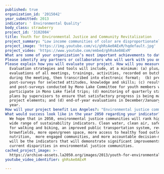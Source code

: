 ```yaml
---
published: true
organization_id: '2015042'
year_submitted: 2013
indicator: ' Environmental Quality'
body_class: strawberry
project_id: '3102084'
title: Youth for Environmental Justice and Community Revitalization
project_summary: "Low income communities of color are disproportionately impacted by cumulative sources of pollution and poor land use decisions.  The only way these disparities can be seriously addressed is for well-informed community members to engage in the decision-making process.  Our idea is to build a generation of civic leaders that will work with different stakeholders to transform their communities and their neighborhoods toward more sustainable and livable environments.  In this project we propose to offer a wide range of leadership development and technical trainings related to civic engagement and environmental stewardship.  These trainings will build the capacity of a dedicated group of youth activists, leaders and future decision-makers in Southeast Los Angeles County and in the Harbor area--which is host to some of the most polluted and vulnerable communities in the Los Angeles region.  Here are the activities that CBE proposes:\r\n\r\nLeadership Development Trainings:  Youth will complete an intensive 6-week, 18-hour summer training. Youth will learn how and why pollution disproportionately affects low-income communities of color (Session I); the locations of the most egregious polluting industries in their communities (Session 2); pollution’s detrimental effects on human health in their communities (Session 3); the environmental decision-making processes in their communities (Session 4); how community efforts can successfully stop or prevent pollution (Session 5); and how communities develop a vision for protecting and improving their environments (Session 6).  Educational and team-building elements of the trainings will help youth build motivation to become leaders in community environmental stewardship. \r\n\r\nMono Lake Trainings:  Youth and adults will participate in intergenerational “Parent Night” workshops on water issues and Mono Lake. Youth, with CBE staff, will participate in 5-day, 4-night educational field trips and trainings at Mono Lake, hosted by the Mono Lake Committee. Youth will learn to analyze the relationship between Mono Lake and the Southern California water supply, how to gather and test water samples to assess the health of water, and uses for this data. By learning about water conservation practices and about the impact of Southern California water use on Mono Lake, they will develop motivation to conserve water on individual and household levels, for example by turning off the tap while showering or brushing teeth and by using water-efficient systems to water plants.  \r\n\r\nLA River Stewardship Training:  Youth will each attend 1.5-hour LA River Stewardship workshops and one of three, 2.5-hour LA River Stewardship kayaking field trips with CBE and LA River Expeditions staff. During the workshops, youth will learn about water pollution issues related to the LA River, the history of the revitalization of the upper portion of the river, and current community efforts to revitalize the lower portion. Youth will learn to analyze the relationships between mobile sources of pollution and river water quality, and between the future health of the lower portion of the river and planning for Highway I-710, which runs next to it. During the post-field trip workshop, all youth will gather to compare the upper and lower LA River, to analyze the impact of river pollution on human health, to problem-solve better solutions, and to conduct a visioning process for river stewardship. \r\n\r\nStormwater Pollution Trainings:  Youth will participate in one 1.5-hour stormwater pollution workshops and water sampling field trips with CBE and LA Waterkeeper staff. The workshops, co-led by CBE staff and LA Waterkeeper, will teach youth to think critically about industrial water pollution and how the Clean Water Act can be used to reduce it. During the field trips, youth will see and learn how industrial runoff contaminates ecological systems and affects the health of humans and other species and will gather water samples to be evaluated for pollution levels. \r\n"
project_image: 'https://img.youtube.com/vi/ghRsAe0AExM/hqdefault.jpg'
project_video: 'https://www.youtube.com/embed/ghRsAe0AExM'
What are some of your organization’s most important achievements to date?: "•\tWorking with adult and youth members in refinery communities to achieve precedent-setting standards to prevent chemical leaks from thousands of valves at oil refineries and mandating vapor controls on refinery tankers loading in California. This historic regulation is now a national standard. \r\n\r\n•\tWorking with adult and youth members to significantly strengthen the California South Coast Air Quality Management District’s Rule 1402 to reduce allowable cancer risks from air pollution from stationary sources of pollution by 75%. \r\n\r\n•\tWorking with adult and youth members in refinery communities in California to achieve the nation’s most stringent regulations of “flaring,” or burning of excess gases by refineries, at both the Bay Area and South Coast Air Quality Management Districts, now a national working model that can be put in place at all refineries. In the South Coast air shed alone, by December of 2012, this regulation has achieved an estimated reduction of 1.18 tons per day of SO2 (sulfur dioxide) and 1.44 tons per day of CO2 (carbon dioxide). \r\n\r\n•\tWorking in intergenerational settings to lead a successful campaign against construction of an unneeded and highly-polluting power plant in the City of Vernon, California. This prevented an annual emission of 1.8 million pounds of local and regional pollution and 5.5 billion pounds of greenhouse gases from entering the environment. It also created regional awareness about health impacts of pollution, energy planning, and contributed to exposing corruption in Vernon’s city governance.   \r\n\r\n•\tWorking with Youth members to defeat an unnecessary polluting power plant proposal in the City of South Gate, California.  This campaign is analyzed in Power Politics, a book written by UCLA social anthropologist, Karen Bodkin.\r\n\r\n•\tWorking with youth and adult members along the Long Beach Freeway (I-710) corridor and in coalition with other environmental and community groups to create an unprecedented public participation framework in the I-710 freeway expansion project led by Caltrans and Metro. We used this strategic opportunity to elevate community demands for a cleaner, healthier project. \r\n\r\n•\tWorking with youth and adult members, allies and academic partners to introduce a novel policy initiative in the City of Los Angeles called Clean Up Green Up to address cumulative impacts from multiple pollution sources and environmental health and justice concerns in city planning. Relying on participatory action research methods and engaging community members in the Wilmington area from the early phases of policy formulation, CBE staff and community members engaged with experts, allies, city councilmembers and the Mayor’s office to win their support for this policy. \r\n\r\n•\tBuilding one of the most successful and vibrant environmental justice youth programs in the country during the past 15 years in Southeast Los Angeles County.\r\n"
Please identify any partners or collaborators who will work with you on this project.: "•\tMono Lake Committee\r\n•\tLA River Expeditions \r\n•\tLos Angeles Waterkeeper"
Please explain how you will evaluate your project. How will you measure success?: >-
  Evaluation strategies and tools will include, at a minimum: (a) plus/delta
  evaluations of all meetings, trainings, activities, recorded on butcher paper
  during the meeting, then transcribed into electronic format;  (b) pre- and
  post-surveys for selected attitudes, knowledge and skills; (c) results of pre-
  and post-surveys conducted by Mono Lake Committee for youth members who
  participate in Mono Lake field trips; (d) monitoring of quarterly staff work
  plans by supervisors to ensure that satisfactory progress is being made on
  project elements; and (d) end-of-year evaluations in December/January of each
  year.
How will your project benefit Los Angeles?: "Environmental justice communities are at the fence-line of polluting sources.  Creating greener and cleaner operations at the fence-line neighborhoods and improving land-use decisions in vulnerable communities will not only promote the public health of residents most in need but also benefit the entire LA region.  Addressing environmental equity for communities that have traditionally been neglected due to gaps in proper permitting, enforcement and planning will create great environmental benefits to the most susceptible LA communities by way of improved air quality, reduction of water pollution, enhanced access to open space, revitalization of blighted lands, greater access to healthy food options, greater community cohesion and overall improvement of quality of life.  \r\n\r\nThese benefits will not be limited to the areas that will be receiving direct attention. They will have a positive impact on all of the residents in the region by reducing pollution and spurring economic growth regionally.  Working with businesses with industrial operations in environmental justice communities to better manage their storm water run-off will protect our waterways and the Pacific Ocean. Pushing for zero emission technologies during the expansion of goods-movement operations near Wilmington and along the I-710 corridor will benefit all communities in Los Angeles.   Prioritizing green jobs and clean energy sources in low-income neighborhoods will benefit all LA residents and our planet by way of reducing our region’s carbon foot-print. We believe the main component of improving the quality of life for vulnerable communities is enhancing civic engagement of local residents in these communities, and this project is focused on this effort."
What would success look like in the year 2050 regarding your indicator?: >-
  We hope that in 2050, environmental justice communities will rank high in a
  wide range of sustainability indicators. Clean water, clean air, safe streets
  for walking and biking, an improved public transportation system, revitalized
  brownfields, more open/green space, more access to healthy food outlets and
  nutrition,  more engaged communities, and more accountable decision-makers
  will be the indicators that will demonstrate significant improvements in the
  current disparities in environmental justice communities.  
cached_project_image: >-
  https://archive-assets.la2050.org/images/2013/youth-for-environmental-justice-and-community-revitalization/img.youtube.com/vi/ghRsAe0AExM/hqdefault.jpg
youtube_video_identifier: ghRsAe0AExM

---
```

